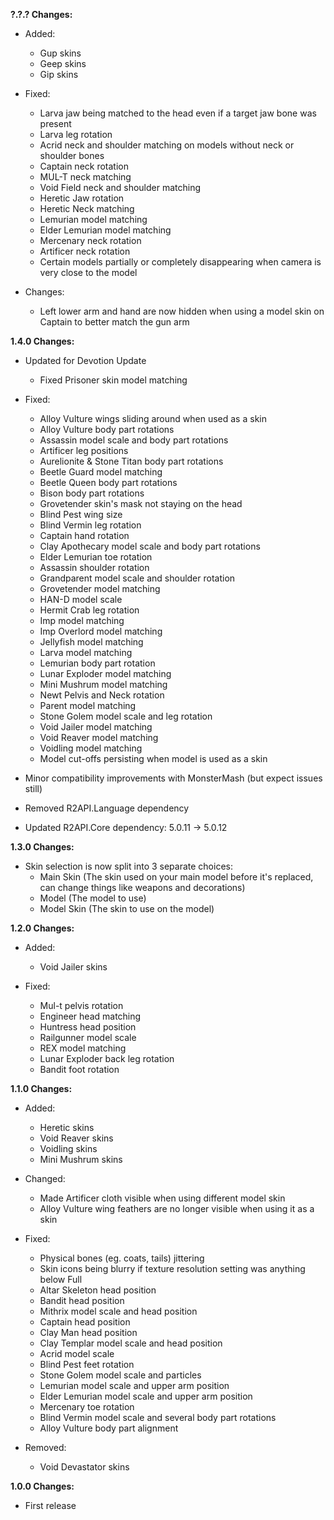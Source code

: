 **?.?.? Changes:**

* Added:
  * Gup skins
  * Geep skins
  * Gip skins

* Fixed:
  * Larva jaw being matched to the head even if a target jaw bone was present
  * Larva leg rotation
  * Acrid neck and shoulder matching on models without neck or shoulder bones
  * Captain neck rotation
  * MUL-T neck matching
  * Void Field neck and shoulder matching
  * Heretic Jaw rotation
  * Heretic Neck matching
  * Lemurian model matching
  * Elder Lemurian model matching
  * Mercenary neck rotation
  * Artificer neck rotation
  * Certain models partially or completely disappearing when camera is very close to the model

* Changes:
  * Left lower arm and hand are now hidden when using a model skin on Captain to better match the gun arm

**1.4.0 Changes:**

* Updated for Devotion Update
  * Fixed Prisoner skin model matching

* Fixed:
  * Alloy Vulture wings sliding around when used as a skin
  * Alloy Vulture body part rotations
  * Assassin model scale and body part rotations
  * Artificer leg positions
  * Aurelionite & Stone Titan body part rotations
  * Beetle Guard model matching
  * Beetle Queen body part rotations
  * Bison body part rotations
  * Grovetender skin's mask not staying on the head
  * Blind Pest wing size
  * Blind Vermin leg rotation
  * Captain hand rotation
  * Clay Apothecary model scale and body part rotations
  * Elder Lemurian toe rotation
  * Assassin shoulder rotation
  * Grandparent model scale and shoulder rotation
  * Grovetender model matching
  * HAN-D model scale
  * Hermit Crab leg rotation
  * Imp model matching
  * Imp Overlord model matching
  * Jellyfish model matching
  * Larva model matching
  * Lemurian body part rotation
  * Lunar Exploder model matching
  * Mini Mushrum model matching
  * Newt Pelvis and Neck rotation
  * Parent model matching
  * Stone Golem model scale and leg rotation
  * Void Jailer model matching
  * Void Reaver model matching
  * Voidling model matching
  * Model cut-offs persisting when model is used as a skin

* Minor compatibility improvements with MonsterMash (but expect issues still)

* Removed R2API.Language dependency
* Updated R2API.Core dependency: 5.0.11 -> 5.0.12

**1.3.0 Changes:**

* Skin selection is now split into 3 separate choices:
  * Main Skin (The skin used on your main model before it's replaced, can change things like weapons and decorations)
  * Model (The model to use)
  * Model Skin (The skin to use on the model)

**1.2.0 Changes:**

* Added:
  * Void Jailer skins

* Fixed:
  * Mul-t pelvis rotation
  * Engineer head matching
  * Huntress head position
  * Railgunner model scale
  * REX model matching
  * Lunar Exploder back leg rotation
  * Bandit foot rotation

**1.1.0 Changes:**

* Added:
  * Heretic skins
  * Void Reaver skins
  * Voidling skins
  * Mini Mushrum skins

* Changed:
  * Made Artificer cloth visible when using different model skin
  * Alloy Vulture wing feathers are no longer visible when using it as a skin

* Fixed:
  * Physical bones (eg. coats, tails) jittering
  * Skin icons being blurry if texture resolution setting was anything below Full
  * Altar Skeleton head position
  * Bandit head position
  * Mithrix model scale and head position
  * Captain head position
  * Clay Man head position
  * Clay Templar model scale and head position
  * Acrid model scale
  * Blind Pest feet rotation
  * Stone Golem model scale and particles
  * Lemurian model scale and upper arm position
  * Elder Lemurian model scale and upper arm position
  * Mercenary toe rotation
  * Blind Vermin model scale and several body part rotations
  * Alloy Vulture body part alignment

* Removed:
  * Void Devastator skins

**1.0.0 Changes:**

* First release